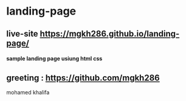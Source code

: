 # landing-page

## live-site https://mgkh286.github.io/landing-page/
#### sample landing page usiung html css 
## greeting : https://github.com/mgkh286
mohamed khalifa
